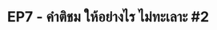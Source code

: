 ---
title: 'EP7 - คำติชม ให้อย่างไร ไม่ทะเลาะ #2'
description: How to give a feedback - assertive communication
reference: 'https://soundcloud.com/user-643868388/ep7-2'
---
